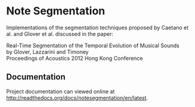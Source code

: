 Note Segmentation
=================

Implementations of the segmentation techniques proposed by Caetano et al.
and Glover et al. discussed in the paper:

Real-Time Segmentation of the Temporal Evolution of Musical Sounds  
by Glover, Lazzarini and Timoney  
Proceedings of Acoustics 2012 Hong Kong Conference  


Documentation
-------------

Project documentation can viewed online at http://readthedocs.org/docs/notesegmentation/en/latest.

